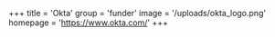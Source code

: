 +++
title = 'Okta'
group = 'funder'
image = '/uploads/okta_logo.png'
homepage = 'https://www.okta.com/'
+++

